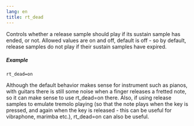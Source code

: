```yaml
---
lang: en
title: rt_dead
---
```

Controls whether a release sample should play if its sustain sample has ended,
or not. Allowed values are on and off, default is off - so by default, release
samples do not play if their sustain samples have expired.

##### Example

```
rt_dead=on
```

Although the default behavior makes sense for instrument such as pianos, with
guitars there is still some noise when a finger releases a fretted note, so it
can make sense to use rt_dead=on there. Also, if using release samples to
emulate tremolo playing (so that the note plays when the key is pressed, and
again when the key is released - this can be useful for vibraphone, marimba etc.),
rt_dead=on can also be useful.
